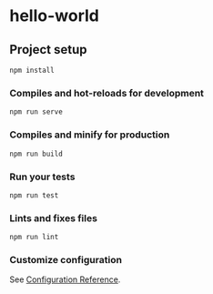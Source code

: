 # hello-world

## Project setup
```
npm install
```

### Compiles and hot-reloads for development
```
npm run serve
```

### Compiles and minify for production
```
npm run build
```

### Run your tests
```
npm run test
```

### Lints and fixes files
```
npm run lint
```

### Customize configuration
See [Configuration Reference](https://cli.vuejs.org/config/).
